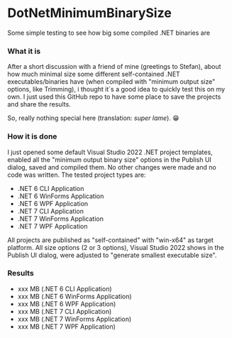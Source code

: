 # DotNetMinimumBinarySize
Some simple testing to see how big some compiled .NET binaries are

### What it is

After a short discussion with a friend of mine (greetings to Stefan), about how much minimal size some different self-contained .NET executables/binaries have (when compiled with "minimum output size" options, like Trimming), i thought it´s a good idea to quickly test this on my own. I just used this GitHub repo to have some place to save the projects and share the results.

So, really nothing special here (translation: _super lame_). 😁

### How it is done

I just opened some default Visual Studio 2022 .NET project templates, enabled all the "minimum output binary size" options in the Publish UI dialog, saved and compiled them. No other changes were made and no code was written. The tested project types are:

- .NET 6 CLI Application
- .NET 6 WinForms Application
- .NET 6 WPF Application
- .NET 7 CLI Application
- .NET 7 WinForms Application
- .NET 7 WPF Application

All projects are published as "self-contained" with "win-x64" as target platform. All size options (2 or 3 options), Visual Studio 2022 shows in the Publish UI dialog, were adjusted to "generate smallest executable size".

### Results

- xxx MB (.NET 6 CLI Application)
- xxx MB (.NET 6 WinForms Application)
- xxx MB (.NET 6 WPF Application)
- xxx MB (.NET 7 CLI Application)
- xxx MB (.NET 7 WinForms Application)
- xxx MB (.NET 7 WPF Application)
